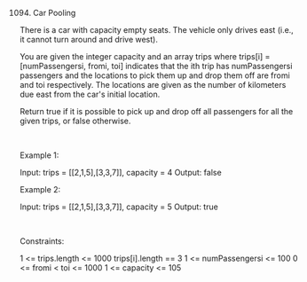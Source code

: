 1094. Car Pooling

There is a car with capacity empty seats. The vehicle only drives east (i.e., it cannot turn around and drive west).

You are given the integer capacity and an array trips where trips[i] = [numPassengersi, fromi, toi] indicates that the ith trip has numPassengersi passengers and the locations to pick them up and drop them off are fromi and toi respectively. The locations are given as the number of kilometers due east from the car's initial location.

Return true if it is possible to pick up and drop off all passengers for all the given trips, or false otherwise.

 

Example 1:

Input: trips = [[2,1,5],[3,3,7]], capacity = 4
Output: false


Example 2:

Input: trips = [[2,1,5],[3,3,7]], capacity = 5
Output: true


 

Constraints:

1 <= trips.length <= 1000
trips[i].length == 3
1 <= numPassengersi <= 100
0 <= fromi < toi <= 1000
1 <= capacity <= 105